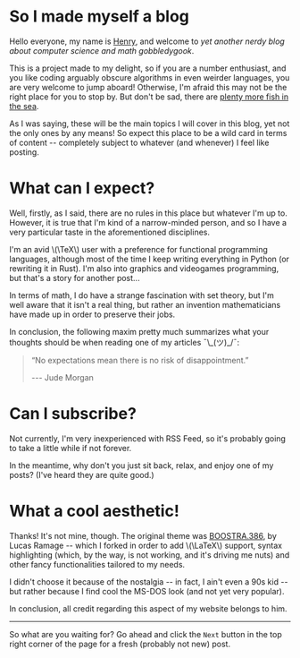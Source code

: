 # So I made myself a blog

Hello everyone, my name is [Henry](about.md), and welcome to _yet another nerdy blog about computer science and math gobbledygook_.

This is a project made to my delight, so if you are a number enthusiast, and you like coding arguably obscure algorithms in even weirder languages, you are very welcome to jump aboard! Otherwise, I'm afraid this may not be the right place for you to stop by. But don't be sad, there are [plenty more fish in the sea](https://youtu.be/dQw4w9WgXcQ).

As I was saying, these will be the main topics I will cover in this blog, yet not the only ones by any means! So expect this place to be a wild card in terms of content -- completely subject to whatever (and whenever) I feel like posting.

# What can I expect?
Well, firstly, as I said, there are no rules in this place but whatever I'm up to. However, it is true that I'm kind of a narrow-minded person, and so I have a very particular taste in the aforementioned disciplines.

I'm an avid \\(\TeX\\) user with a preference for functional programming languages, although most of the time I keep writing everything in Python (or rewriting it in Rust). I'm also into graphics and videogames programming, but that's a story for another post...

In terms of math, I do have a strange fascination with set theory, but I'm well aware that it isn't a real thing, but rather an invention mathematicians have made up in order to preserve their jobs.

In conclusion, the following maxim pretty much summarizes what your thoughts should be when reading one of my articles ¯\\\_(ツ)_/¯:
> “No expectations mean there is no risk of disappointment.”
>
> --- Jude Morgan

# Can I subscribe?
Not currently, I'm very inexperienced with RSS Feed, so it's probably going to take a little while if not forever.

In the meantime, why don't you just sit back, relax, and enjoy one of my posts? (I've heard they are quite good.)

# What a cool aesthetic!
Thanks! It's not mine, though. The original theme was [BOOSTRA.386](https://gitlab.com/lramage/mkdocs-bootstrap386), by Lucas Ramage -- which I forked in order to add \\(\LaTeX\\) support, syntax highlighting (which, by the way, is not working, and it's driving me nuts) and other fancy functionalities tailored to my needs.

I didn't choose it because of the nostalgia -- in fact, I ain't even a 90s kid -- but rather because I find cool the MS-DOS look (and not yet very popular).

In conclusion, all credit regarding this aspect of my website belongs to him.

<hr>

So what are you waiting for? Go ahead and click the `Next` button in the top right corner of the page for a fresh (probably not new) post.